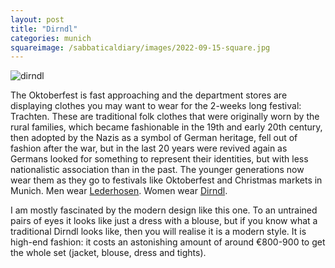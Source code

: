```yaml
---
layout: post
title: "Dirndl"
categories: munich
squareimage: /sabbaticaldiary/images/2022-09-15-square.jpg
---
```

<img src="/sabbaticaldiary/images/2022-09-15.jpg" alt="dirndl" class="center">

The Oktoberfest is fast approaching and the department stores are displaying clothes you may want to wear for the 2-weeks long festival: Trachten. These are traditional folk clothes that were originally worn by the rural families, which became fashionable in the 19th and early 20th century, then adopted by the Nazis as a symbol of German heritage, fell out of fashion after the war, but in the last 20 years were revived again as Germans looked for something to represent their identities, but with less nationalistic association than in the past. The younger generations now wear them as they go to festivals like Oktoberfest and Christmas markets in Munich. Men wear <a href= https://en.wikipedia.org/wiki/Lederhosen>Lederhosen</a>. Women wear <a href=https://en.wikipedia.org/wiki/Dirndl>Dirndl</a>.

I am mostly fascinated by the modern design like this one. To an untrained pairs of eyes it looks like just a dress with a blouse, but if you know what a traditional Dirndl looks like, then you will realise it is a modern style. It is high-end fashion: it costs an astonishing amount of around €800-900 to get the whole set (jacket, blouse, dress and tights). 
